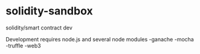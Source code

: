 # solidity-sandbox
solidity/smart contract dev

Development requires node.js and several node modules
  -ganache
  -mocha
  -truffle
  -web3

